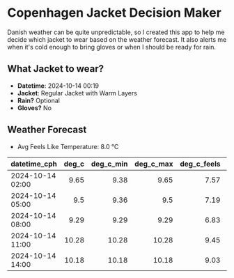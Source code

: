 
# Copenhagen Jacket Decision Maker

Danish weather can be quite unpredictable, so I created this app to help me decide which jacket to wear based on the weather forecast. 
It also alerts me when it's cold enough to bring gloves or when I should be ready for rain.

## What Jacket to wear?

- **Datetime**: 2024-10-14 00:19
- **Jacket**: Regular Jacket with Warm Layers
- **Rain?** Optional
- **Gloves?** No

## Weather Forecast
- Avg Feels Like Temperature: 8.0 °C

| datetime_cph     |   deg_c |   deg_c_min |   deg_c_max |   deg_c_feels | weather   | wind   | rain   |
|:-----------------|--------:|------------:|------------:|--------------:|:----------|:-------|:-------|
| 2024-10-14 02:00 |    9.65 |        9.38 |        9.65 |          7.57 | Clouds    | Low    | None   |
| 2024-10-14 05:00 |    9.5  |        9.36 |        9.5  |          7.19 | Clouds    | Low    | None   |
| 2024-10-14 08:00 |    9.29 |        9.29 |        9.29 |          6.83 | Clouds    | Low    | None   |
| 2024-10-14 11:00 |   10.28 |       10.28 |       10.28 |          9.45 | Rain      | High   | Low    |
| 2024-10-14 14:00 |   10.18 |       10.18 |       10.18 |          9.03 | Rain      | High   | Low    |
        